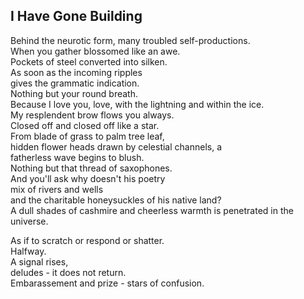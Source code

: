 I Have Gone Building
--------------------
Behind the neurotic form, many troubled self-productions.  
When you gather blossomed like an awe.  
Pockets of steel converted into silken.  
As soon as the incoming ripples  
gives the grammatic indication.  
Nothing but your round breath.  
Because I love you, love, with the lightning and within the ice.  
My resplendent brow flows you always.  
Closed off and closed off like a star.  
From blade of grass to palm tree leaf,  
hidden flower heads drawn by celestial channels, a  
fatherless wave begins to blush.  
Nothing but that thread of saxophones.  
And you'll ask why doesn't his poetry  
mix of rivers and wells  
and the charitable honeysuckles of his native land?  
A dull shades of cashmire and cheerless warmth is penetrated in the universe.  
  
As if to scratch or respond or shatter.  
Halfway.  
A signal rises,  
deludes - it does not return.  
Embarassement and prize - stars of confusion.  
